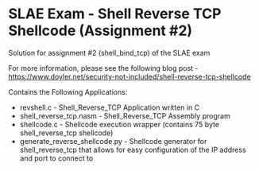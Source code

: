 # SLAE Exam - Shell Reverse TCP Shellcode (Assignment #2)
Solution for assignment #2 (shell_bind_tcp) of the SLAE exam

For more information, please see the following blog post - https://www.doyler.net/security-not-included/shell-reverse-tcp-shellcode

Contains the Following Applications:
* revshell.c - Shell_Reverse_TCP Application written in C
* shell_reverse_tcp.nasm - Shell_Reverse_TCP Assembly program
* shellcode.c - Shellcode execution wrapper (contains 75 byte shell_reverse_tcp shellcode)
* generate_reverse_shellcode.py - Shellcode generator for shell_reverse_tcp that allows for easy configuration of the IP address and port to connect to